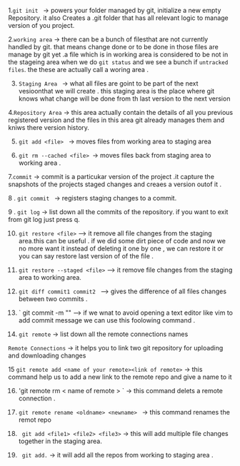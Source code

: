 1.`git init ` -> powers your folder managed by git, initialize a new empty Repository.
it also Creates a .git folder that has all relevant logic to manage version of you project.

2.`working area` -> there can be a bunch of filesthat are not currently handled by git.
that means change done or to be done in those files are manage by git yet .a file which is in working area 
is considered to be not in the stageing area when we do `git status` and we see a bunch if `untracked files`.
the these are actually call a woring area .

3. `Staging Area ` -> what all files are goint to be part of the next vesioonthat we will create .
this staging area is the place where git knows what change will be done from th last version to the next version 

4.`Repository Area` -> this area actually contain the details of all you previous registered version and the files in this area git already
manages them and kniws there version history.


5. `git add <file> ` -> moves files from working area to staging area 

6. `git rm --cached <file> `-> moves files back from staging area to working area .

7.`commit` -> commit is a particukar version of the project .it capture the snapshots of the projects 
staged changes and creaes a version outof it .

8 . `git commit `  -> registers staging changes to a commit.

9 . `git log` -> list down all the commits of the repository.
 if you want to exit from git log just press q.

10. `git restore <file>` --> it remove all file changes from the staging area.this can be useful .
if we did some dirt piece of code and now we no more want it instead of deleting it one by one , we can restore 
it or you can say restore last version of of the file .

11. `git restore --staged <file>` --> it remove file changes from the staging area to working area.

12. `git diff commit1 commit2 ` --> gives the difference of all files changes between two commits .

13.  ` git commit -m "<your message>" --> if we wnat to avoid opening a text editor like vim to add commit message we can 
use this foolowing command .

14. `git remote` -> list down all the remote connections names

`Remote Connections` -> it helps you to link two git repository  for uploading and downloading changes 


15 ` git remote add <name of your remote><link of remote> ` -> this command help us to add a new link to the remote 
repo and give a name to it 

16. 'git remote rm < name of remote > ` -> this command delets a remote connection .

17. `git remote rename <oldname> <newname> ` -> this command renames the remot repo 

18. ` git add <file1> <file2> <file3>` -> this will add multiple file changes together in the staging area.

19. ` git add.` -> it will add all the repos from working to staging area .
